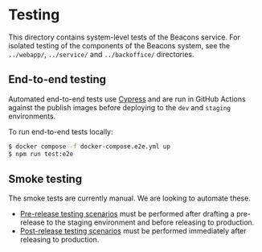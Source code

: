 # Testing

This directory contains system-level tests of the Beacons service. For isolated testing of the components of
the Beacons system, see the `../webapp/`, `../service/` and `../backoffice/` directories.

## End-to-end testing

Automated end-to-end tests use [Cypress](https://www.cypress.io/) and are run in GitHub Actions against the publish images before deploying to the `dev` and `staging` environments.

To run end-to-end tests locally:

```sh
$ docker compose -f docker-compose.e2e.yml up
$ npm run test:e2e
```

## Smoke testing

The smoke tests are currently manual. We are looking to automate these.

- [Pre-release testing scenarios](pre-release-testing-scenarios.md) must be performed after drafting a pre-release
  to the staging environment and before releasing to production.
- [Post-release testing scenarios](post-release-testing-scenarios.md) must be performed immediately after releasing
  to production.

